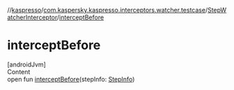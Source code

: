 //[kaspresso](../../index.md)/[com.kaspersky.kaspresso.interceptors.watcher.testcase](../index.md)/[StepWatcherInterceptor](index.md)/[interceptBefore](intercept-before.md)



# interceptBefore  
[androidJvm]  
Content  
open fun [interceptBefore](intercept-before.md)(stepInfo: [StepInfo](../../com.kaspersky.kaspresso.testcases.models.info/-step-info/index.md))  



